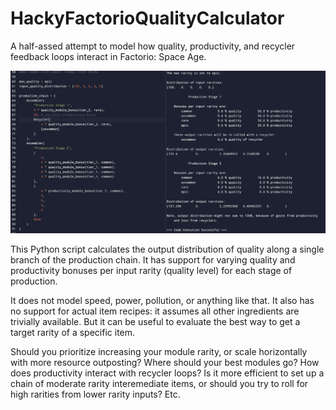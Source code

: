 # HackyFactorioQualityCalculator
A half-assed attempt to model how quality, productivity, and recycler feedback loops interact in Factorio: Space Age.

![alt text](https://github.com/csp256/HackyFactorioQualityCalculator/blob/main/example.gif) 

This Python script calculates the output distribution of quality along a single branch of the production chain. It has support for varying quality and productivity bonuses per input rarity (quality level) for each stage of production.

It does not model speed, power, pollution, or anything like that. It also has no support for actual item recipes: it assumes all other ingredients are trivially available. But it can be useful to evaluate the best way to get a target rarity of a specific item. 

Should you prioritize increasing your module rarity, or scale horizontally with more resource outposting? Where should your best modules go? How does productivity interact with recycler loops? Is it more efficient to set up a chain of moderate rarity interemediate items, or should you try to roll for high rarities from lower rarity inputs? Etc. 
